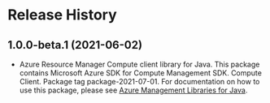# Release History

## 1.0.0-beta.1 (2021-06-02)

- Azure Resource Manager Compute client library for Java. This package contains Microsoft Azure SDK for Compute Management SDK. Compute Client. Package tag package-2021-07-01. For documentation on how to use this package, please see [Azure Management Libraries for Java](https://aka.ms/azsdk/java/mgmt).
